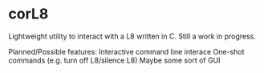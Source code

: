 corL8
=====

Lightweight utility to interact with a L8 written in C.
Still a work in progress.

Planned/Possible features:
  Interactive command line interace
  One-shot commands (e.g. turn off L8/silence L8)
  Maybe some sort of GUI
